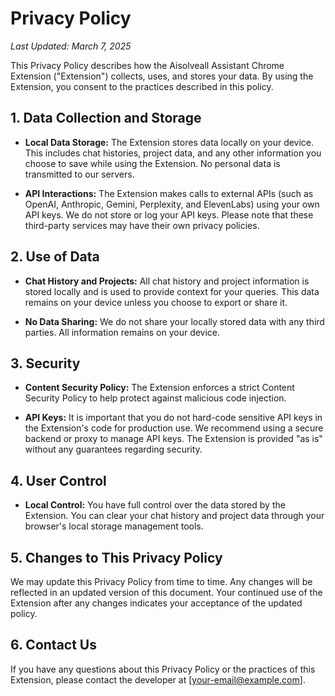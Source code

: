 # Privacy Policy

_Last Updated: March 7, 2025_

This Privacy Policy describes how the Aisolveall Assistant Chrome Extension ("Extension") collects, uses, and stores your data. By using the Extension, you consent to the practices described in this policy.

## 1. Data Collection and Storage

- **Local Data Storage:**
  The Extension stores data locally on your device. This includes chat histories, project data, and any other information you choose to save while using the Extension. No personal data is transmitted to our servers.

- **API Interactions:**
  The Extension makes calls to external APIs (such as OpenAI, Anthropic, Gemini, Perplexity, and ElevenLabs) using your own API keys. We do not store or log your API keys. Please note that these third-party services may have their own privacy policies.

## 2. Use of Data

- **Chat History and Projects:**
  All chat history and project information is stored locally and is used to provide context for your queries. This data remains on your device unless you choose to export or share it.

- **No Data Sharing:**
  We do not share your locally stored data with any third parties. All information remains on your device.

## 3. Security

- **Content Security Policy:**
  The Extension enforces a strict Content Security Policy to help protect against malicious code injection.

- **API Keys:**
  It is important that you do not hard-code sensitive API keys in the Extension's code for production use. We recommend using a secure backend or proxy to manage API keys. The Extension is provided "as is" without any guarantees regarding security.

## 4. User Control

- **Local Control:**
  You have full control over the data stored by the Extension. You can clear your chat history and project data through your browser's local storage management tools.

## 5. Changes to This Privacy Policy

We may update this Privacy Policy from time to time. Any changes will be reflected in an updated version of this document. Your continued use of the Extension after any changes indicates your acceptance of the updated policy.

## 6. Contact Us

If you have any questions about this Privacy Policy or the practices of this Extension, please contact the developer at [your-email@example.com].